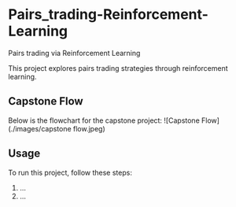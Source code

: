 # Pairs_trading-Reinforcement-Learning
Pairs trading via Reinforcement Learning

This project explores pairs trading strategies through reinforcement learning.

## Capstone Flow
Below is the flowchart for the capstone project:
![Capstone Flow](./images/capstone flow.jpeg)

## Usage
To run this project, follow these steps:
1. ...
2. ...
